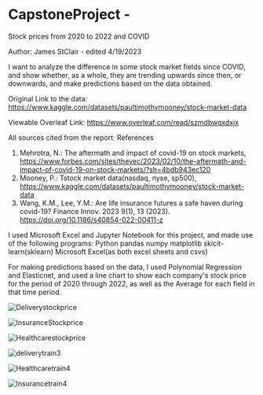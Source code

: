 # CapstoneProject - 

Stock prices from 2020 to 2022 and COVID

Author: James StClair - edited 4/19/2023

I want to analyze the difference in some stock market fields since COVID, and show whether, as a whole, they are trending upwards since then, or downwards, and make predictions based on the data obtained. 




Original Link to the data: https://www.kaggle.com/datasets/paultimothymooney/stock-market-data 


Viewable Overleaf Link: https://www.overleaf.com/read/szmdbwqxdxjx 

All sources cited from the report: 
References
1. Mehrotra, N.: The aftermath and impact of covid-19 on stock markets, https://www.forbes.com/sites/theyec/2023/02/10/the-aftermath-and-impact-of-covid-19-on-stock-markets/?sh=4bdb943ec120
2. Mooney, P.: Tstock market data(nasdaq, nyse, sp500),
https://www.kaggle.com/datasets/paultimothymooney/stock-market-data
3. Wang, K.M., Lee, Y.M.: Are life insurance futures a safe haven during covid-19?
Finance Innov. 2023 9(1), 13 (2023). https://doi.org/10.1186/s40854-022-00411-z

I used Microsoft Excel and Jupyter Notebook for this project, and made use of the following programs:
  Python
  pandas
  numpy
  matplotlib
  skicit-learn(sklearn)
  Microsoft Excel(as both excel sheets and csvs)
  
For making predictions based on the data, I used Polynomial Regression and Elasticnet, and used a line chart to show each company's stock price for the period of 2020 through 2022, as well as the Average for each field in that time period. 

![Deliverystockprice](https://user-images.githubusercontent.com/111580524/233685854-47f4bedd-a9bf-44d2-abab-1ff44a538659.png)

![InsuranceStockprice](https://user-images.githubusercontent.com/111580524/233685865-7e9e2c0b-a805-4b77-8cde-3516bb031835.png)

![Healthcarestockprice](https://user-images.githubusercontent.com/111580524/233685880-3f961667-7756-4fc0-9bd9-7a7aab3200b1.png)



![deliverytrain3](https://user-images.githubusercontent.com/111580524/233685642-6cb311fa-125d-4e7c-9d22-155c24d2f6ff.png)

![Healthcaretrain4](https://user-images.githubusercontent.com/111580524/233685760-0336f28a-6eb7-44bc-8973-687f332d4853.png)

![Insurancetrain4](https://user-images.githubusercontent.com/111580524/233685797-c9eb497f-e601-4156-8ff5-43e41585a235.png)
